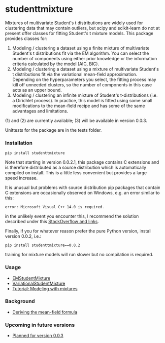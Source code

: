 # studenttmixture

Mixtures of multivariate Student's t distributions are widely used for clustering
data that may contain outliers, but scipy and scikit-learn do not at present
offer classes for fitting Student's t mixture models. This package provides classes
for:

1) Modeling / clustering a dataset using a finite mixture of multivariate Student's
t distributions fit via the EM algorithm. You can select the number of components
using either prior knowledge or the information criteria calculated by the model
(AIC, BIC).
2) Modeling / clustering a dataset using a mixture of multivariate Student's 
t distributions fit via the variational mean-field approximation. Depending on the
hyperparameters you select, the fitting process may kill off unneeded clusters, 
so the number of components in this case acts as an upper bound.
3) Modeling / clustering an infinite mixture of Student's t-distributions (i.e. a Dirichlet process). In practice,
this model is fitted using some small modifications to the mean-field recipe and has
some of the same advantages and limitations.

(1) and (2) are currently available; (3) will be available in version 0.0.3.

Unittests for the package are in the tests folder.

### Installation

    pip install studenttmixture

Note that starting in version 0.0.2.1, this package contains C extensions and is therefore
distributed as a source distribution which is automatically compiled on install. 
This is a little less convenient but provides a large speed increase.

It is unusual but problems with source distribution pip packages that contain C extensions are occasionally
observed on Windows, e.g. an error similar to this:

    error: Microsoft Visual C++ 14.0 is required.

in the unlikely event you encounter this, I recommend the solution described under this 
[StackOverflow and links](https://stackoverflow.com/questions/44951456/pip-error-microsoft-visual-c-14-0-is-required).

Finally, if you for whatever reason prefer the pure Python version, install version 0.0.2, i.e.:

    pip install studenttmixture==0.0.2

training for mixture models will run slower but no compilation is required.

### Usage

- [EMStudentMixture](https://github.com/jlparkI/mix_T/blob/main/Documentation/Finite_Mixture_Docs.md)<br>
- [VariationalStudentMixture](https://github.com/jlparkI/mix_T/blob/main/Documentation/Variational_Mixture_Docs.md)<br>
- [Tutorial: Modeling with mixtures](https://github.com/jlparkI/mix_T/blob/main/Documentation/Tutorial.md)<br>

### Background

- [Deriving the mean-field formula](https://jlparki.github.io/mean_field.pdf)<br>

### Upcoming in future versions

- [Planned for version 0.0.3](https://github.com/jlparkI/mix_T/blob/main/Documentation/planned_mods.md)
